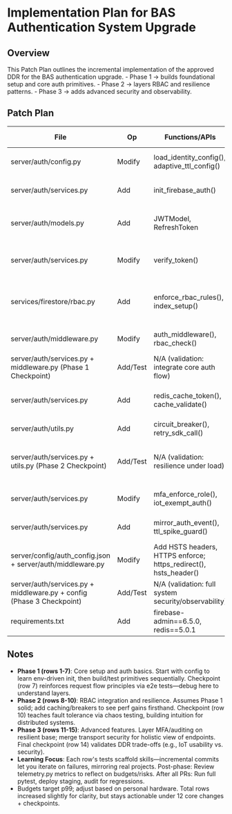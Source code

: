 # Implementation Plan for BAS Authentication System Upgrade

## Overview
This Patch Plan outlines the incremental implementation of the approved DDR for the BAS authentication upgrade.
    - Phase 1 -> builds foundational setup and core auth primitives.
    - Phase 2 -> layers RBAC and resilience patterns.
    - Phase 3 -> adds advanced security and observability.

## Patch Plan

| File | Op | Functions/APIs | Tests | Perf/Mem Budget | Risk |
|------|----|----------------|-------|-----------------|------|
| server/auth/config.py | Modify | load_identity_config(), adaptive_ttl_config() | unit: test_config_load, test_ttl_adjust | N/A | Config parse errors on env changes |
| server/auth/services.py | Add | init_firebase_auth() | unit: test_init_auth; integration: mock_sdk_init | <10ms init; <1MB mem | SDK init failure in cold starts |
| server/auth/models.py | Add | JWTModel, RefreshToken | unit: test_jwt_encode_decode, test_ttl_adaptive; contract: schema_validation | <10ms encode; negligible mem | TTL miscalc in high-latency nets |
| server/auth/services.py | Modify | verify_token() | unit: test_verify_jwt; integration: mock_sdk_calls | <50ms validation; <1MB mem | Adaptive TTL issues in verification |
| services/firestore/rbac.py | Add | enforce_rbac_rules(), index_setup() | unit: test_rule_enforce, test_query_opt; e2e: role_deny_access | <20ms query; <5MB index mem | Rule misconfig exposes data |
| server/auth/middleware.py | Modify | auth_middleware(), rbac_check() | unit: test_mw_auth, test_rbac_fail; integration: api_endpoint_sec | <5ms mw overhead | Bypass via malformed headers |
| server/auth/services.py + middleware.py (Phase 1 Checkpoint) | Add/Test | N/A (validation: integrate core auth flow) | integration: full_phase1_e2e (login + RBAC); smoke: manual API calls | <80ms end-to-end | Integration gaps in early flow |
| server/auth/services.py | Add | redis_cache_token(), cache_validate() | unit: test_cache_set_get, test_poison_mitigate; perf: load_1k_tokens | <2ms cache hit; <10MB Redis | Cache poisoning without sig checks |
| server/auth/utils.py | Add | circuit_breaker(), retry_sdk_call() | unit: test_cb_open_close, test_retry_exp; chaos: sim_outage | <100ms retry total | Cascade fails without breaker |
| server/auth/services.py + utils.py (Phase 2 Checkpoint) | Add/Test | N/A (validation: resilience under load) | perf: stress_test_caching_breakers; integration: outage_simulation | <100ms under 10% failure rate | Resilience not covering all paths |
| server/auth/services.py | Modify | mfa_enforce_role(), iot_exempt_auth() | unit: test_mfa_mandate, test_sa_bypass; e2e: device_login | <30ms mfa check | Exemption gap for compromised SA |
| server/auth/services.py | Add | mirror_auth_event(), ttl_spike_guard() | unit: test_event_mirror, test_guard_drop; integration: burst_1k_events | <50ms write; cap 100/s | Log loss in spikes despite guards |
| server/config/auth_config.json + server/auth/middleware.py | Modify | Add HSTS headers, HTTPS enforce; https_redirect(), hsts_header() | unit: test_redirect, test_header_set; integration: curl_https | <1ms header add | Deploy without HTTPS exposes tokens |
| server/auth/services.py + middleware.py + config (Phase 3 Checkpoint) | Add/Test | N/A (validation: full system security/observability) | e2e: complete_auth_flow_with_mfa_audit; security_scan: basic vuln check | <150ms full flow | Overlooked trade-offs in exemptions/guards |
| requirements.txt | Add | firebase-admin==6.5.0, redis==5.0.1 | N/A | N/A | Version conflicts on upgrade |

## Notes
- **Phase 1 (rows 1-7)**: Core setup and auth basics. Start with config to learn env-driven init, then build/test primitives sequentially. Checkpoint (row 7) reinforces request flow principles via e2e tests—debug here to understand layers.
- **Phase 2 (rows 8-10)**: RBAC integration and resilience. Assumes Phase 1 solid; add caching/breakers to see perf gains firsthand. Checkpoint (row 10) teaches fault tolerance via chaos testing, building intuition for distributed systems.
- **Phase 3 (rows 11-15)**: Advanced features. Layer MFA/auditing on resilient base; merge transport security for holistic view of endpoints. Final checkpoint (row 14) validates DDR trade-offs (e.g., IoT usability vs. security). 
- **Learning Focus**: Each row's tests scaffold skills—incremental commits let you iterate on failures, mirroring real projects. Post-phase: Review telemetry.py metrics to reflect on budgets/risks. After all PRs: Run full pytest, deploy staging, audit for regressions.
- Budgets target p99; adjust based on personal hardware. Total rows increased slightly for clarity, but stays actionable under 12 core changes + checkpoints.
